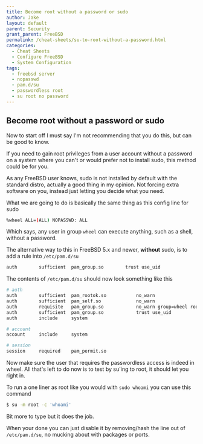 ```yaml
---
title: Become root without a password or sudo
author: Jake
layout: default
parent: Security
grant_parent: FreeBSD
permalink: /cheat-sheets/su-to-root-without-a-password.html
categories:
  - Cheat Sheets
  - Configure FreeBSD
  - System Configuration
tags:
  - freebsd server
  - nopasswd
  - pam.d/su
  - passwordless root
  - su root no password
---
```

## Become root without a password or sudo
Now to start off I must say I'm not recommending that you do this, but can be good to know.

If you need to gain root privileges from a user account without a password on a system where you can't or would prefer not to install sudo, this method could be for you.

As any FreeBSD user knows, sudo is not installed by default with the standard distro, actually a good thing in my opinion. Not forcing extra software on you, instead just letting you decide what you need.

What we are going to do is basically the same thing as this config line for sudo

```sh
%wheel ALL=(ALL) NOPASSWD: ALL
```

Which says, any user in group `wheel` can execute anything, such as a shell, without a password.

The alternative way to this in FreeBSD 5.x and newer, **without** sudo, is to add a rule into `/etc/pam.d/su`

```sh
auth		sufficient 	pam_group.so 		trust use_uid
```

The contents of `/etc/pam.d/su` should now look something like this

```sh
# auth
auth		sufficient	pam_rootok.so           no_warn
auth		sufficient	pam_self.so             no_warn
auth		requisite	pam_group.so            no_warn group=wheel root_only fail_safe
auth		sufficient 	pam_group.so            trust use_uid
auth		include		system

# account
account		include		system

# session
session		required	pam_permit.so
```

Now make sure the user that requires the passwordless access is indeed in wheel. All that's left to do now is to test by su'ing to root, it should let you right in.

To run a one liner as root like you would with `sudo whoami` you can use this command

```sh
$ su -m root -c 'whoami'
```

Bit more to type but it does the job.

When your done you can just disable it by removing/hash the line out of `/etc/pam.d/su`, no mucking about with packages or ports.